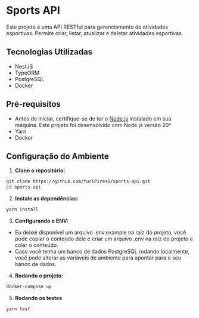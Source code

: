 # Sports API

Este projeto é uma API RESTful para gerenciamento de atividades esportivas. Permite criar, listar, atualizar e deletar atividades esportivas.

## Tecnologias Utilizadas

- NestJS
- TypeORM
- PostgreSQL
- Docker

## Pré-requisitos

- Antes de iniciar, certifique-se de ter o [Node.js](https://nodejs.org/en/) instalado em sua máquina. Este projeto foi desenvolvido com Node.js versão 20^
- Yarn
- Docker

## Configuração do Ambiente

1. **Clone o repositório:**

```bash
git clone https://github.com/YuriPiresG/sports-api.git
cd sports-api
```

2. **Instale as dependências:**

```bash
yarn install
```

3. **Configurando o ENV:**

- Eu deixei disponível um arquivo .env.example na raiz do projeto, você pode copiar o conteúdo dele e criar um arquivo .env na raiz do projeto e colar o conteúdo.
- Caso você tenha um banco de dados PostgreSQL rodando localmente, você pode alterar as variáveis de ambiente para apontar para o seu banco de dados.

4. **Rodando o projeto:**

```bash
docker-compose up
```

5. **Rodando os testes**

```bash
yarn test
```
